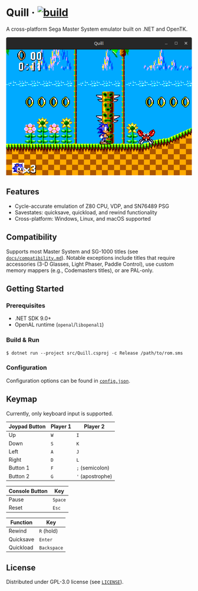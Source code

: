 # Quill &middot; [![build](https://github.com/twobithack/quill/actions/workflows/dotnet.yml/badge.svg)](https://github.com/twobithack/quill/actions/workflows/dotnet.yml)
A cross-platform Sega Master System emulator built on .NET and OpenTK.

![Screenshot](/docs/screenshots/Sonic%20the%20Hedgehog.png)

## Features

* Cycle-accurate emulation of Z80 CPU, VDP, and SN76489 PSG
* Savestates: quicksave, quickload, and rewind functionality
* Cross-platform: Windows, Linux, and macOS supported

## Compatibility

Supports most Master System and SG-1000 titles (see [`docs/compatibility.md`](/docs/compatibility.md)). 
Notable exceptions include titles that require accessories (3-D Glasses, Light Phaser, Paddle Control), use custom memory mappers (e.g., Codemasters titles), or are PAL-only.

## Getting Started

### Prerequisites
* .NET SDK 9.0+
* OpenAL runtime (`openal`/`libopenal1`)

### Build & Run

```
$ dotnet run --project src/Quill.csproj -c Release /path/to/rom.sms
```

### Configuration

Configuration options can be found in [`config.json`](/config.json).

## Keymap

Currently, only keyboard input is supported.

| Joypad Button     | Player 1    | Player 2         |
| ----------------- | ----------- | ---------------- |
| Up                | `W`         | `I`              |
| Down              | `S`         | `K`              |
| Left              | `A`         | `J`              |
| Right             | `D`         | `L`              |
| Button 1          | `F`         | `;` (semicolon)  |
| Button 2          | `G`         | `'` (apostrophe) |

| Console Button    | Key         |
| ----------------- | ----------- |
| Pause             | `Space`     |
| Reset             | `Esc`       |

| Function          | Key         |
| ----------------- | ----------- |
| Rewind            | `R` (hold)  |
| Quicksave         | `Enter`     |
| Quickload         | `Backspace` |

## License

Distributed under GPL-3.0 license (see [`LICENSE`](/LICENSE)).